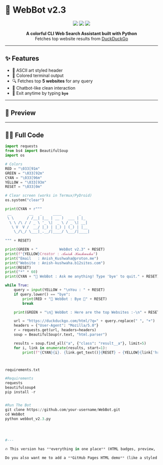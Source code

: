 # 🤖 WebBot v2.3

<p align="center">
  <img src="https://img.shields.io/badge/Python-3.x-blue?style=for-the-badge&logo=python" />
  <img src="https://img.shields.io/badge/Library-Requests-green?style=for-the-badge" />
  <img src="https://img.shields.io/badge/Library-BeautifulSoup4-orange?style=for-the-badge" />
</p>

<p align="center">
  <b>A colorful CLI Web Search Assistant built with Python</b><br>
  Fetches top website results from <a href="https://duckduckgo.com">DuckDuckGo</a>
</p>

---

## ✨ Features
- 🎨 ASCII art styled header  
- 🌈 Colored terminal output  
- 🔍 Fetches top **5 websites** for any query  
- 💬 Chatbot-like clean interaction  
- 👋 Exit anytime by typing **`bye`**  

---

## 📸 Preview


---

## 🧑‍💻 Full Code
```python
import requests
from bs4 import BeautifulSoup
import os

# Colors
RED = "\033[91m"
GREEN = "\033[92m"
CYAN = "\033[96m"
YELLOW = "\033[93m"
RESET = "\033[0m"

# Clear screen (works in Termux/PyDroid)
os.system("clear")

print(CYAN + r"""
 __        __   _     ____        _   
 \ \      / /__| |__ | __ )  ___ | |_ 
  \ \ /\ / / _ \ '_ \|  _ \ / _ \| __|
   \ V  V /  __/ |_) | |_) | (_) | |__
    \_/\_/ \___|_.__/|____/ \___/|____|
                                      
""" + RESET)

print(GREEN + "          WebBot v2.3" + RESET)
print(f"{YELLOW}Creator : 𝓐𝓷𝓲𝓼𝓱 𝓚𝓾𝓼𝓱𝔀𝓪𝓱𝓪")
print("Email   : Anish_Kushwaha@proton.me")
print("Website : Anish-kushwaha.b12sites.com")
print(RESET)
print("*" * 60)
print(CYAN + "🤖 WebBot : Ask me anything! Type 'bye' to quit." + RESET)

while True:
    query = input(YELLOW + "\nYou : " + RESET)
    if query.lower() == "bye":
        print(RED + "🤖 WebBot : Bye 👋" + RESET)
        break

    print(GREEN + "\n🤖 WebBot : Here are the top Websites :-\n" + RESET)

    url = "https://duckduckgo.com/html/?q=" + query.replace(" ", "+")
    headers = {"User-Agent": "Mozilla/5.0"}
    r = requests.get(url, headers=headers)
    soup = BeautifulSoup(r.text, "html.parser")

    results = soup.find_all("a", {"class": "result__a"}, limit=5)
    for i, link in enumerate(results, start=1):
        print(f"{CYAN}{i}. {link.get_text()}{RESET} → {YELLOW}{link['href']}{RESET}")



requirements.txt

#Requirements
requests
beautifulsoup4
pip install -r


#Run The Bot
git clone https://github.com/your-username/WebBot.git
cd WebBot
python webbot_v2.3.py




#---

🔥 This version has **everything in one place** (HTML badges, preview, code, requirements, run instructions, author).  

Do you also want me to add a **GitHub Pages HTML demo** (like a styled `index.html` showing project info) so repo looks cooler?



 
